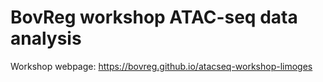 # BovReg workshop ATAC-seq data analysis

Workshop webpage: https://bovreg.github.io/atacseq-workshop-limoges